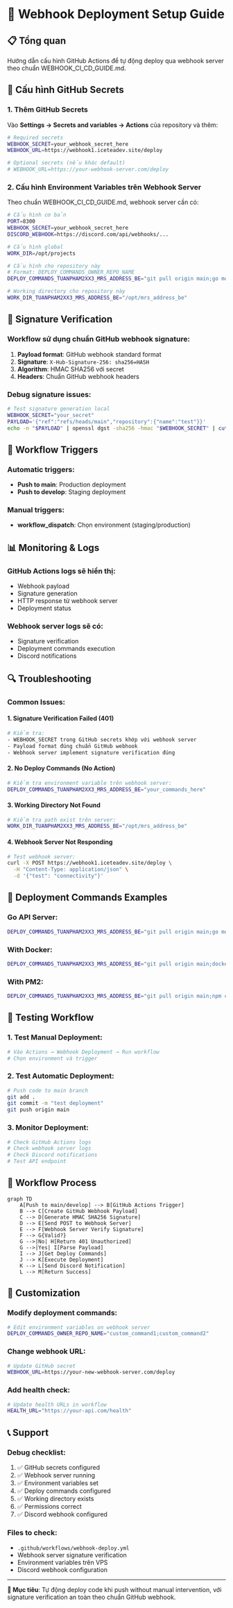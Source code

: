 # 🚀 Webhook Deployment Setup Guide

## 📋 Tổng quan

Hướng dẫn cấu hình GitHub Actions để tự động deploy qua webhook server theo chuẩn WEBHOOK_CI_CD_GUIDE.md.

## 🔧 Cấu hình GitHub Secrets

### 1. Thêm GitHub Secrets
Vào **Settings → Secrets and variables → Actions** của repository và thêm:

```bash
# Required secrets
WEBHOOK_SECRET=your_webhook_secret_here
WEBHOOK_URL=https://webhook1.iceteadev.site/deploy

# Optional secrets (nếu khác default)
# WEBHOOK_URL=https://your-webhook-server.com/deploy
```

### 2. Cấu hình Environment Variables trên Webhook Server

Theo chuẩn WEBHOOK_CI_CD_GUIDE.md, webhook server cần có:

```bash
# Cấu hình cơ bản
PORT=8300
WEBHOOK_SECRET=your_webhook_secret_here
DISCORD_WEBHOOK=https://discord.com/api/webhooks/...

# Cấu hình global
WORK_DIR=/opt/projects

# Cấu hình cho repository này
# Format: DEPLOY_COMMANDS_OWNER_REPO_NAME
DEPLOY_COMMANDS_TUANPHAM2XX3_MRS_ADDRESS_BE="git pull origin main;go mod tidy;go build -o mrs_address_be;sudo systemctl restart mrs_address_be"

# Working directory cho repository này
WORK_DIR_TUANPHAM2XX3_MRS_ADDRESS_BE="/opt/mrs_address_be"
```

## 🔐 Signature Verification

### Workflow sử dụng chuẩn GitHub webhook signature:

1. **Payload format**: GitHub webhook standard format
2. **Signature**: `X-Hub-Signature-256: sha256=HASH`
3. **Algorithm**: HMAC SHA256 với secret
4. **Headers**: Chuẩn GitHub webhook headers

### Debug signature issues:

```bash
# Test signature generation local
WEBHOOK_SECRET="your_secret"
PAYLOAD='{"ref":"refs/heads/main","repository":{"name":"test"}}'
echo -n "$PAYLOAD" | openssl dgst -sha256 -hmac "$WEBHOOK_SECRET" | cut -d' ' -f2
```

## 🎯 Workflow Triggers

### Automatic triggers:
- **Push to main**: Production deployment
- **Push to develop**: Staging deployment

### Manual triggers:
- **workflow_dispatch**: Chọn environment (staging/production)

## 📊 Monitoring & Logs

### GitHub Actions logs sẽ hiển thị:
- Webhook payload
- Signature generation
- HTTP response từ webhook server
- Deployment status

### Webhook server logs sẽ có:
- Signature verification
- Deployment commands execution
- Discord notifications

## 🔍 Troubleshooting

### Common Issues:

#### 1. **Signature Verification Failed (401)**
```bash
# Kiểm tra:
- WEBHOOK_SECRET trong GitHub secrets khớp với webhook server
- Payload format đúng chuẩn GitHub webhook
- Webhook server implement signature verification đúng
```

#### 2. **No Deploy Commands (No Action)**
```bash
# Kiểm tra environment variable trên webhook server:
DEPLOY_COMMANDS_TUANPHAM2XX3_MRS_ADDRESS_BE="your_commands_here"
```

#### 3. **Working Directory Not Found**
```bash
# Kiểm tra path exist trên server:
WORK_DIR_TUANPHAM2XX3_MRS_ADDRESS_BE="/opt/mrs_address_be"
```

#### 4. **Webhook Server Not Responding**
```bash
# Test webhook server:
curl -X POST https://webhook1.iceteadev.site/deploy \
  -H "Content-Type: application/json" \
  -d '{"test": "connectivity"}'
```

## 🚀 Deployment Commands Examples

### Go API Server:
```bash
DEPLOY_COMMANDS_TUANPHAM2XX3_MRS_ADDRESS_BE="git pull origin main;go mod tidy;go test ./...;go build -o mrs_address_be;sudo systemctl restart mrs_address_be"
```

### With Docker:
```bash
DEPLOY_COMMANDS_TUANPHAM2XX3_MRS_ADDRESS_BE="git pull origin main;docker build -t mrs_address_be .;docker stop mrs_address_be || true;docker run -d --name mrs_address_be -p 8100:8100 mrs_address_be"
```

### With PM2:
```bash
DEPLOY_COMMANDS_TUANPHAM2XX3_MRS_ADDRESS_BE="git pull origin main;npm ci;npm run build;pm2 restart mrs_address_be"
```

## 📝 Testing Workflow

### 1. Test Manual Deployment:
```bash
# Vào Actions → Webhook Deployment → Run workflow
# Chọn environment và trigger
```

### 2. Test Automatic Deployment:
```bash
# Push code to main branch
git add .
git commit -m "test deployment"
git push origin main
```

### 3. Monitor Deployment:
```bash
# Check GitHub Actions logs
# Check webhook server logs
# Check Discord notifications
# Test API endpoint
```

## 🔄 Workflow Process

```mermaid
graph TD
    A[Push to main/develop] --> B[GitHub Actions Trigger]
    B --> C[Create GitHub Webhook Payload]
    C --> D[Generate HMAC SHA256 Signature]
    D --> E[Send POST to Webhook Server]
    E --> F[Webhook Server Verify Signature]
    F --> G{Valid?}
    G -->|No| H[Return 401 Unauthorized]
    G -->|Yes| I[Parse Payload]
    I --> J[Get Deploy Commands]
    J --> K[Execute Deployment]
    K --> L[Send Discord Notification]
    L --> M[Return Success]
```

## 🎨 Customization

### Modify deployment commands:
```bash
# Edit environment variables on webhook server
DEPLOY_COMMANDS_OWNER_REPO_NAME="custom_command1;custom_command2"
```

### Change webhook URL:
```bash
# Update GitHub secret
WEBHOOK_URL=https://your-new-webhook-server.com/deploy
```

### Add health check:
```bash
# Update health URLs in workflow
HEALTH_URL="https://your-api.com/health"
```

## 📞 Support

### Debug checklist:
1. ✅ GitHub secrets configured
2. ✅ Webhook server running
3. ✅ Environment variables set
4. ✅ Deploy commands configured
5. ✅ Working directory exists
6. ✅ Permissions correct
7. ✅ Discord webhook configured

### Files to check:
- `.github/workflows/webhook-deploy.yml`
- Webhook server signature verification
- Environment variables trên VPS
- Discord webhook configuration

---

**🎯 Mục tiêu**: Tự động deploy code khi push without manual intervention, với signature verification an toàn theo chuẩn GitHub webhook. 